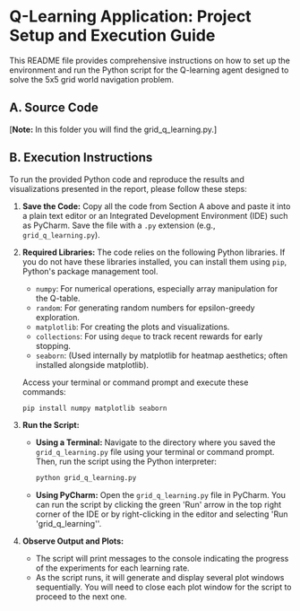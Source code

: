 # Q-Learning Application: Project Setup and Execution Guide

This README file provides comprehensive instructions on how to set up the environment and run the Python script for the Q-learning agent designed to solve the 5x5 grid world navigation problem.

## A. Source Code

[**Note:** In this folder you will find the grid_q_learning.py.]

## B. Execution Instructions

To run the provided Python code and reproduce the results and visualizations presented in the report, please follow these steps:

1.  **Save the Code:**
    Copy all the code from Section A above and paste it into a plain text editor or an Integrated Development Environment (IDE) such as PyCharm. Save the file with a `.py` extension (e.g., `grid_q_learning.py`).

2.  **Required Libraries:**
    The code relies on the following Python libraries. If you do not have these libraries installed, you can install them using `pip`, Python's package management tool.

    * `numpy`: For numerical operations, especially array manipulation for the Q-table.
    * `random`: For generating random numbers for epsilon-greedy exploration.
    * `matplotlib`: For creating the plots and visualizations.
    * `collections`: For using `deque` to track recent rewards for early stopping.
    * `seaborn`: (Used internally by matplotlib for heatmap aesthetics; often installed alongside matplotlib).

    Access your terminal or command prompt and execute these commands:

    ```bash
    pip install numpy matplotlib seaborn
    ```

3.  **Run the Script:**

    * **Using a Terminal:**
        Navigate to the directory where you saved the `grid_q_learning.py` file using your terminal or command prompt. Then, run the script using the Python interpreter:

        ```bash
        python grid_q_learning.py
        ```

    * **Using PyCharm:**
        Open the `grid_q_learning.py` file in PyCharm. You can run the script by clicking the green 'Run' arrow in the top right corner of the IDE or by right-clicking in the editor and selecting 'Run 'grid_q_learning''.

4.  **Observe Output and Plots:**

    * The script will print messages to the console indicating the progress of the experiments for each learning rate.
    * As the script runs, it will generate and display several plot windows sequentially. You will need to close each plot window for the script to proceed to the next one.